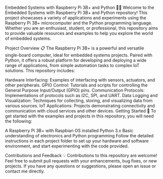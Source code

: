 Embedded Systems with Raspberry Pi 3B+ and Python 🐍🔧
Welcome to the Embedded Systems with Raspberry Pi 3B+ and Python repository! This project showcases a variety of applications and experiments using the Raspberry Pi 3B+ microcomputer and the Python programming language. Whether you are an enthusiast, student, or professional, this repository aims to provide valuable resources and examples to help you explore the world of embedded systems.

Project Overview 📋
The Raspberry Pi 3B+ is a powerful and versatile single-board computer, ideal for embedded systems projects. Paired with Python, it offers a robust platform for developing and deploying a wide range of applications, from simple automation tasks to complex IoT solutions. This repository includes:

Hardware Interfacing: Examples of interfacing with sensors, actuators, and other peripherals.
GPIO Control: Tutorials and scripts for controlling the General Purpose Input/Output (GPIO) pins.
Communication Protocols: Implementations of protocols such as I2C, SPI, and UART.
Data Logging and Visualization: Techniques for collecting, storing, and visualizing data from various sources.
IoT Applications: Projects demonstrating connectivity and communication with cloud services and other devices.
Getting Started 🚀
To get started with the examples and projects in this repository, you will need the following:

A Raspberry Pi 3B+ with Raspbian OS installed
Python 3.x
Basic understanding of electronics and Python programming
Follow the detailed instructions in each project folder to set up your hardware and software environment, and start experimenting with the code provided.

Contributions and Feedback 💡
Contributions to this repository are welcome! Feel free to submit pull requests with your enhancements, bug fixes, or new projects. If you have any questions or suggestions, please open an issue or contact me directly.

